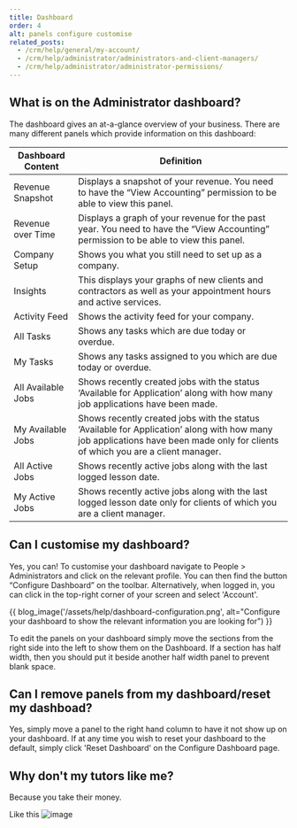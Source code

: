```yaml
---
title: Dashboard
order: 4
alt: panels configure customise
related_posts:
  - /crm/help/general/my-account/
  - /crm/help/administrator/administrators-and-client-managers/
  - /crm/help/administrator/administrator-permissions/
---
```


## What is on the Administrator dashboard?

The dashboard gives an at-a-glance overview of your business. There are many different panels which provide information on this dashboard:

| Dashboard Content | Definition |
| --- | --- |
| Revenue Snapshot | Displays a snapshot of your revenue. You need to have the “View Accounting” permission to be able to view this panel. |
| Revenue over Time | Displays a graph of your revenue for the past year. You need to have the “View Accounting” permission to be able to view this panel. |
| Company Setup | Shows you what you still need to set up as a company. |
| Insights | This displays your graphs of new clients and contractors as well as your appointment hours and active services. |
| Activity Feed | Shows the activity feed for your company. |
| All Tasks | Shows any tasks which are due today or overdue. |
| My Tasks | Shows any tasks assigned to you which are due today or overdue. |
| All Available Jobs | Shows recently created jobs with the status ‘Available for Application’ along with how many job applications have been made. |
| My Available Jobs | Shows recently created jobs with the status ‘Available for Application’ along with how many job applications have been made only for clients of which you are a client manager. |
| All Active Jobs | Shows recently active jobs along with the last logged lesson date. |
| My Active Jobs | Shows recently active jobs along with the last logged lesson date only for clients of which you are a client manager. |

## Can I customise my dashboard?

Yes, you can! To customise your dashboard navigate to People > Administrators and click on the relevant profile. You can then find the button “Configure Dashboard” on the toolbar. Alternatively, when logged in, you can click in the top-right corner of your screen and select 'Account'.

{{ blog_image('/assets/help/dashboard-configuration.png', alt="Configure your dashboard to show the relevant information you are looking for") }}

To edit the panels on your dashboard simply move the sections from the right side into the left to show them on the Dashboard. If a section has half width, then you should put it beside another half width panel to prevent blank space.

## Can I remove panels from my dashboard/reset my dashboad?

Yes, simply move a panel to the right hand column to have it not show up on your dashboard. If at any time you wish to reset your dashboard to the default, simply click 'Reset Dashboard' on the Configure Dashboard page.
## Why don't my tutors like me?

Because you take their money.

Like this
![image](https://user-images.githubusercontent.com/8955690/69822559-948f3500-11fe-11ea-9c7a-5016b574376b.png)